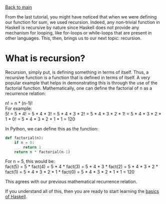 [Back to main](https://jd-anabi.github.io/functional-programming/)  

From the last tutorial, you might have noticed that when we were defining our function for sum, we used recursion.
Indeed, any non-trivial function in Haskell is recursive by nature since Haskell does not provide any
mechanism for looping, like for-loops or while-loops that are present in other languages. This, then, 
brings us to our next topic: recursion.  

# **What is recursion?**
Recursion, simply put, is defining something in terms of itself. Thus, a recursive function is a function
that is defined in terms of itself. A very popular example that helps in demonstrating this is through 
the use of the factorial function. Mathematically, one can define the factorial of n as a recurrence relation:  

n! = n * (n-1)!  
For example:  
5! = 
5 * 4! = 
5 * 4 * 3! = 
5 * 4 * 3 * 2! = 
5 * 4 * 3 * 2 * 1! = 
5 * 4 * 3 * 2 * 1 * 0! = 
5 * 4 * 3 * 2 * 1 * 1 = 
120  

In Python, we can define this as the function:  
```python
def factorial(n):
    if n = 0:
        return 1
    return n * factorial(n-1)
```  
For n = 5, this would be:  
fact(5) = 
5 * fact(4) = 
5 * 4 * fact(3) = 
5 * 4 * 3 * fact(2) = 
5 * 4 * 3 * 2 * fact(1) = 
5 * 4 * 3 * 2 * 1 * fact(0) = 
5 * 4 * 3 * 2 * 1 * 1 = 
120  

This agrees with our previous mathematical recurrence relation.  

If you understand all of this, then you are ready to start learning the [basics of Haskell](https://jd-anabi.github.io/functional-programming/haskell-fundamentals).
